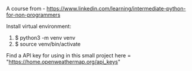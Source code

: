 A course from - https://www.linkedin.com/learning/intermediate-python-for-non-programmers

Install virtual environment:
1. $ python3 -m venv venv
2. $ source venv/bin/activate

Find a API key for using in this small project here = "https://home.openweathermap.org/api_keys"




